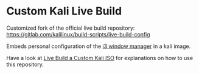 # Custom Kali Live Build

Customized fork of the official live build repository: https://gitlab.com/kalilinux/build-scripts/live-build-config

Embeds personal configuration of the [i3 window manager](https://github.com/Airblader/i3) in a kali image.

Have a look at [Live Build a Custom Kali ISO](https://www.kali.org/docs/development/live-build-a-custom-kali-iso/) for explanations on how to use this repository.
